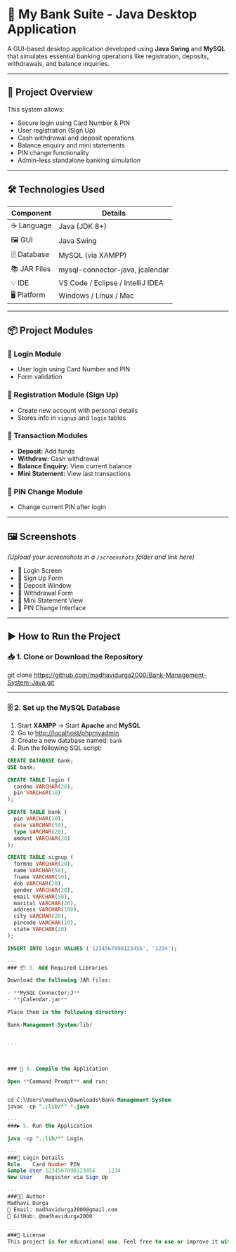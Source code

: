 # 🏦 My Bank Suite - Java Desktop Application

A GUI-based desktop application developed using **Java Swing** and **MySQL** that simulates essential banking operations like registration, deposits, withdrawals, and balance inquiries.

---

## 🚀 Project Overview

This system allows:

- Secure login using Card Number & PIN  
- User registration (Sign Up)  
- Cash withdrawal and deposit operations  
- Balance enquiry and mini statements  
- PIN change functionality  
- Admin-less standalone banking simulation  

---

## 🛠️ Technologies Used

| Component     | Details                             |
|---------------|-------------------------------------|
| ☕ Language     | Java (JDK 8+)                       |
| 🖼️ GUI         | Java Swing                          |
| 🗄️ Database    | MySQL (via XAMPP)                   |
| 📚 JAR Files   | mysql-connector-java, jcalendar     |
| 💡 IDE         | VS Code / Eclipse / IntelliJ IDEA   |
| 🖥️ Platform    | Windows / Linux / Mac               |

---

## 📦 Project Modules

### 🔐 Login Module
- User login using Card Number and PIN  
- Form validation  

### 📝 Registration Module (Sign Up)
- Create new account with personal details  
- Stores info in `signup` and `login` tables  

### 💸 Transaction Modules
- **Deposit:** Add funds  
- **Withdraw:** Cash withdrawal  
- **Balance Enquiry:** View current balance  
- **Mini Statement:** View last transactions  

### 🔁 PIN Change Module
- Change current PIN after login  

---

## 🖼️ Screenshots

*(Upload your screenshots in a `/screenshots` folder and link here)*

- 🔹 Login Screen  
- 🔹 Sign Up Form  
- 🔹 Deposit Window  
- 🔹 Withdrawal Form  
- 🔹 Mini Statement View  
- 🔹 PIN Change Interface
 ---


## ▶️ How to Run the Project

### 📥 1. Clone or Download the Repository

git clone https://github.com/madhavidurga2000/Bank-Management-System-Java.git

---

### 🗄️ 2. Set up the MySQL Database

1. Start **XAMPP** → Start **Apache** and **MySQL**  
2. Go to [http://localhost/phpmyadmin](http://localhost/phpmyadmin)  
3. Create a new database named: `bank`  
4. Run the following SQL script:

```sql
CREATE DATABASE bank;
USE bank;

CREATE TABLE login (
  cardno VARCHAR(20),
  pin VARCHAR(10)
);

CREATE TABLE bank (
  pin VARCHAR(10),
  date VARCHAR(50),
  type VARCHAR(20),
  amount VARCHAR(20)
);

CREATE TABLE signup (
  formno VARCHAR(20),
  name VARCHAR(50),
  fname VARCHAR(50),
  dob VARCHAR(20),
  gender VARCHAR(20),
  email VARCHAR(50),
  marital VARCHAR(20),
  address VARCHAR(100),
  city VARCHAR(20),
  pincode VARCHAR(10),
  state VARCHAR(20)
);

INSERT INTO login VALUES ('1234567890123456', '1234');

---
### 📦 3. Add Required Libraries

Download the following JAR files:

- **MySQL Connector/J**
- **jCalendar.jar**

Place them in the following directory:

Bank-Management-System/lib/


---



### 🧪 4. Compile the Application

Open **Command Prompt** and run:


cd C:\Users\madhavi\Downloads\Bank-Management-System
javac -cp ".;lib/*" *.java

---
###▶️ 5. Run the Application

java -cp ".;lib/*" Login

---
###🔑 Login Details
Role	Card Number	PIN
Sample User	1234567890123456	1234
New User	Register via Sign Up	

---
###👩‍💻 Author
Madhavi Durga
📧 Email: madhavidurga2000@gmail.com
🔗 GitHub: @madhavidurga2000

---
###📄 License
This project is for educational use. Feel free to use or improve it with credit.
